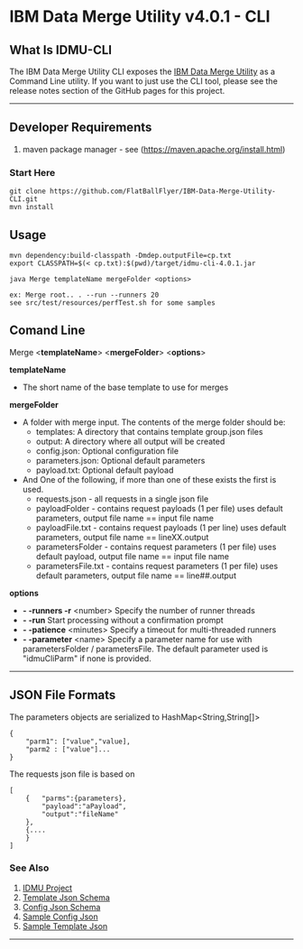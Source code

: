 # IBM Data Merge Utility v4.0.1 - CLI

## What Is IDMU-CLI
The IBM Data Merge Utility CLI exposes the [IBM Data Merge Utility](http://flatballflyer.github.io/IBM-Data-Merge-Utility/) as a Command Line utility. If you want to just use the CLI tool, please see the release notes section of the GitHub pages for this project.

---

## Developer Requirements
1. maven package manager - see (https://maven.apache.org/install.html)

### Start Here

```
git clone https://github.com/FlatBallFlyer/IBM-Data-Merge-Utility-CLI.git
mvn install
```

## Usage

```
mvn dependency:build-classpath -Dmdep.outputFile=cp.txt
export CLASSPATH=$(< cp.txt):$(pwd)/target/idmu-cli-4.0.1.jar

java Merge templateName mergeFolder <options>

ex: Merge root.. . --run --runners 20
see src/test/resources/perfTest.sh for some samples
```
## Comand Line
Merge &lt;__templateName__&gt; &lt;__mergeFolder__&gt; &lt;__options__&gt;

__templateName__
- The short name of the base template to use for merges 		

__mergeFolder__
- A folder with merge input. The contents of the merge folder should be:
  - templates: A directory that contains template group.json files 
  - output: A directory where all output will be created
  - config.json: Optional configuration file
  - parameters.json: Optional default parameters
  - payload.txt: Optional default payload
- And One of the following, if more than one of these exists the first is used.
  - requests.json - all requests in a single json file
  - payloadFolder - contains request payloads (1 per file) uses default parameters, output file name == input file name 
  - payloadFile.txt - contains request payloads (1 per line) uses default parameters, output file name == lineXX.output
  - parametersFolder - contains request parameters (1 per file) uses default payload, output file name == input file name
  - parametersFile.txt - contains request parameters (1 per file) uses default parameters, output file name == line##.output

__options__									
- __- -runners  -r__ &lt;number&gt;
Specify the number of runner threads		
- __- -run__ 
Start processing without a confirmation prompt		
- __- -patience__ &lt;minutes&gt;
Specify a timeout for multi-threaded runners
- __- -parameter__ &lt;name&gt;
Specify a parameter name for use with parametersFolder / parametersFile. 
The default parameter used is "idmuCliParm" if none is provided.
												
---

## JSON File Formats
The parameters objects are serialized to HashMap<String,String[]>

```
{
	"parm1": ["value","value], 
	"parm2 : ["value"]...
}
```

The requests json file is based on
```
[
	{	"parms":{parameters}, 
		"payload":"aPayload", 
		"output":"fileName"
	},
	{....
	}
]
```
 	
### See Also
1. [IDMU Project](https://github.com/FlatBallFlyer/IBM-Data-Merge-Utility)
1. [Template Json Schema](https://github.com/FlatBallFlyer/IBM-Data-Merge-Utility/blob/master/WebContent/jsonSchema/schema.template.json)
1. [Config Json Schema](https://github.com/FlatBallFlyer/IBM-Data-Merge-Utility/blob/master/WebContent/jsonSchema/schema.config.json)
1. [Sample Config Json](https://github.com/FlatBallFlyer/IBM-Data-Merge-Utility/blob/master/src/test/resources/config.sample.json)
1. [Sample Template Json](https://github.com/FlatBallFlyer/IBM-Data-Merge-Utility/blob/master/src/test/resources/system.sample.json)

---